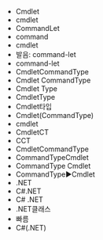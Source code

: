 - Cmdlet
- cmdlet
- CommandLet
- command
- cmdlet
- 발음: command-let
- command-let
- CmdletCommandType
- Cmdlet CommandType
- Cmdlet Type
- CmdletType
- Cmdlet타입
- Cmdlet(CommandType)
- cmdlet
- CmdletCT
- CCT
- CmdletCommandType
- CommandTypeCmdlet
- CommandType Cmdlet
- CommandType▶️Cmdlet
- .NET
- C#.NET
- C# .NET
- .NET클래스
- 빠름
- C#(.NET)